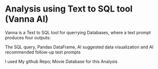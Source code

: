 # Analysis using Text to SQL tool (Vanna AI)

Vanna is a Text to SQL tool for querrying Databases, where a text prompt  produces four outputs: 


The SQL query,
Pandas DataFrame,
AI suggested data visualization and 
AI recommended follow-up text prompts

I used My github Repo; Movie Database for this Analysis
